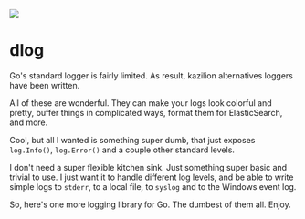 [![](https://godoc.org/github.com/jedisct1/dlog?status.svg)](https://godoc.org/github.com/jedisct1/dlog)

# dlog

Go's standard logger is fairly limited. As result, kazilion alternatives loggers have been written.

All of these are wonderful. They can make your logs look colorful and pretty, buffer things in complicated ways, format them for ElasticSearch, and more.

Cool, but all I wanted is something super dumb, that just exposes `log.Info()`, `log.Error()` and a couple other standard levels.

I don't need a super flexible kitchen sink. Just something super basic and trivial to use. I just want it to handle different log levels, and be able to write simple logs to `stderr`, to a local file, to `syslog` and to the Windows event log.

So, here's one more logging library for Go. The dumbest of them all. Enjoy.
